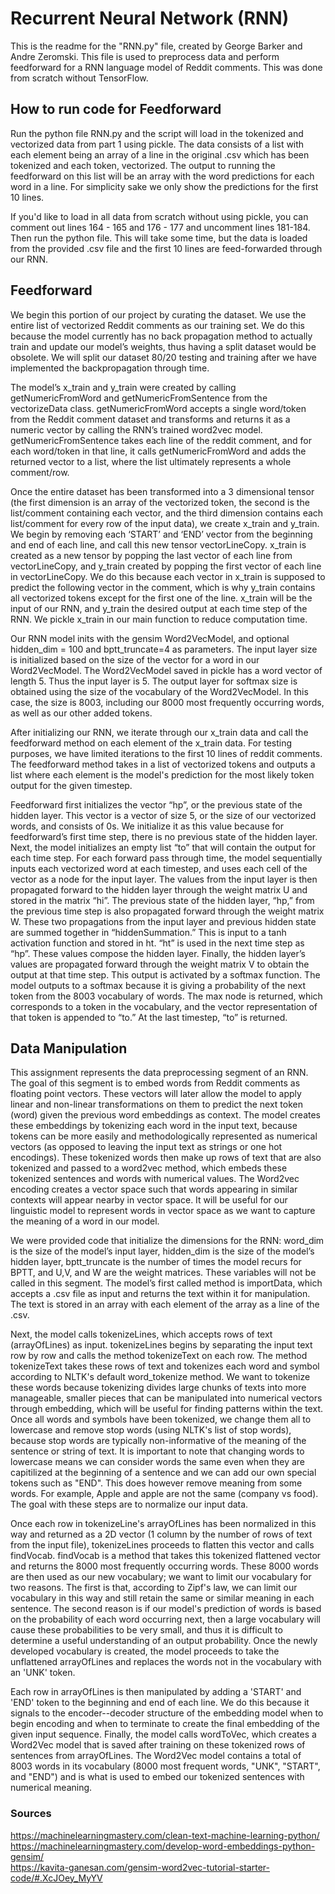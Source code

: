 # Recurrent Neural Network (RNN)

This is the readme for the "RNN.py" file, created by George Barker and Andre Zeromski. This file is used to preprocess data and perform feedforward for a RNN language model of Reddit comments. This was done from scratch without TensorFlow.

## How to run code for Feedforward

Run the python file RNN.py and the script will load in the tokenized and vectorized data from part 1 using pickle. The data consists of a list with each element being an array of a line in the original .csv which has been tokenized and each token, vectorized. The output to running the feedforward on this list will be an array with the word predictions for each word in a line. For simplicity sake we only show the predictions for the first 10 lines.

If you'd like to load in all data from scratch without using pickle, you can comment out lines 164 - 165 and 176 - 177 and uncomment lines 181-184. Then run the python file. This will take some time, but the data is loaded from the provided .csv file and the first 10 lines are feed-forwarded through our RNN.

## Feedforward

We begin this portion of our project by curating the dataset. We use the entire list of vectorized Reddit comments as our training set. We do this because the model currently has no back propagation method to actually train and update our model’s weights, thus having a split dataset would be obsolete. We will split our dataset 80/20 testing and training after we have implemented the backpropagation through time.

The model’s x_train and y_train were created by calling getNumericFromWord and getNumericFromSentence from the vectorizeData class. getNumericFromWord accepts a single word/token from the Reddit comment dataset and transforms and returns it as a numeric vector by calling the RNN’s trained word2vec model. getNumericFromSentence takes each line of the reddit comment, and for each word/token in that line, it calls getNumericFromWord and adds the returned vector to a list, where the list ultimately represents a whole comment/row.

Once the entire dataset has been transformed into a 3 dimensional tensor (the first dimension is an array of the vectorized token, the second is the list/comment containing each vector, and the third dimension contains each list/comment for every row of the input data), we create x_train and y_train. We begin by removing each ‘START’ and ‘END’ vector from the beginning and end of each line, and call this new tensor vectorLineCopy. x_train is created as a new tensor by popping the last vector of each line from vectorLineCopy, and y_train created by popping the first vector of each line in vectorLineCopy. We do this because each vector in x_train is supposed to predict the following vector in the comment, which is why y_train contains all vectorized tokens except for the first one of the line. x_train will be the input of our RNN, and y_train the desired output at each time step of the RNN. We pickle x_train in our main function to reduce computation time.

Our RNN model inits with the gensim Word2VecModel, and optional hidden_dim = 100 and bptt_truncate=4 as parameters. The input layer size is initialized based on the size of the vector for a word in our Word2VecModel. The Word2VecModel saved in pickle has a word vector of length 5. Thus the input layer is 5. The output layer for softmax size is obtained using the size of the vocabulary of the Word2VecModel. In this case, the size is 8003, including our 8000 most frequently occurring words, as well as our other added tokens.

After initializing our RNN, we iterate through our x_train data and call the feedforward method on each element of the x_train data. For testing purposes, we have limited iterations to the first 10 lines of reddit comments. The feedforward method takes in a list of vectorized tokens and outputs a list where each element is the model's prediction for the most likely token output for the given timestep.

Feedforward first initializes the vector “hp”, or the previous state of the hidden layer. This vector is a vector of size 5, or the size of our vectorized words, and consists of 0s. We initialize it as this value because for feedforward’s first time step, there is no previous state of the hidden layer. Next, the model initializes an empty list “to” that will contain the output for each time step. For each forward pass through time, the model sequentially inputs each vectorized word at each timestep, and uses each cell of the vector as a node for the input layer. The values from the input layer is then propagated forward to the hidden layer through the weight matrix U and stored in the matrix “hi”. The previous state of the hidden layer, “hp,” from the previous time step is also propagated forward through the weight matrix W. These two propagations from the input layer and previous hidden state are summed together in “hiddenSummation.” This is input to a tanh activation function and stored in ht. “ht” is used in the next time step as “hp”. These values compose the hidden layer. Finally, the hidden layer’s values are propagated forward through the weight matrix V to obtain the output at that time step. This output is activated by a softmax function. The model outputs to a softmax because it is giving a probability of the next token from the 8003 vocabulary of words. The max node is returned, which corresponds to a token in the vocabulary, and the vector representation of that token is appended to “to.” At the last timestep, “to” is returned.

## Data Manipulation

This assignment represents the data preprocessing segment of an RNN. The goal of this segment is to embed words from Reddit comments as floating point vectors. These vectors will later allow the model to apply linear and non-linear transformations on them to predict the next token (word) given the previous word embeddings as context. The model creates these embeddings by tokenizing each word in the input text, because tokens can be more easily and methodologically represented as numerical vectors (as opposed to leaving the input text as strings or one hot encodings). These tokenized words then make up rows of text that are also tokenized and passed to a word2vec method, which embeds these tokenized sentences and words with numerical values. The Word2vec encoding creates a vector space such that words appearing in similar contexts will appear nearby in vector space. It will be useful for our linguistic model to represent words in vector space as we want to capture the meaning of a word in our model.

We were provided code that initialize the dimensions for the RNN: word_dim is the size of the model’s input layer, hidden_dim is the size of the model’s hidden layer, bptt_truncate is the number of times the model recurs for BPTT, and U,V, and W are the weight matrices. These variables will not be called in this segment. The model’s first called method is importData, which accepts a .csv file as input and returns the text within it for manipulation. The text is stored in an array with each element of the array as a line of the .csv.

Next, the model calls tokenizeLines, which accepts rows of text (arrayOfLines) as input. tokenizeLines begins by separating the input text row by row and calls the method tokenizeText on each row. The method tokenizeText takes these rows of text and tokenizes each word and symbol according to NLTK's default word_tokenize method. We want to tokenize these words because tokenizing divides large chunks of texts into more manageable, smaller pieces that can be manipulated into numerical vectors through embedding, which will be useful for finding patterns within the text. Once all words and symbols have been tokenized, we change them all to lowercase and remove stop words (using NLTK's list of stop words), because stop words are typically non-informative of the meaning of the sentence or string of text. It is important to note that changing words to lowercase means we can consider words the same even when they are capitilized at the beginning of a sentence and we can add our own special tokens such as "END". This does however remove meaning from some words. For example, Apple and apple are not the same (company vs food). The goal with these steps are to normalize our input data.

Once each row in tokenizeLine's arrayOfLines has been normalized in this way and returned as a 2D vector (1 column by the number of rows of text from the input file), tokenizeLines proceeds to flatten this vector and calls findVocab. findVocab is a method that takes this tokenized flattened vector and returns the 8000 most frequently occurring words. These 8000 words are then used as our new vocabulary; we want to limit our vocabulary for two reasons. The first is that, according to Zipf's law, we can limit our vocabulary in this way and still retain the same or similar meaning in each sentence. The second reason is if our model's prediction of words is based on the probability of each word occurring next, then a large vocabulary will cause these probabilities to be very small, and thus it is difficult to determine a useful understanding of an output probability. Once  the newly developed vocabulary is created, the model proceeds to take the unflattened arrayOfLines and replaces the words not in the vocabulary with an 'UNK' token.

Each row in arrayOfLines is then manipulated by adding a 'START' and 'END' token to the beginning and end of each line. We do this because it signals to the encoder--decoder structure of the embedding model when to begin encoding and when to terminate to create the final embedding of the given input sequence. Finally, the model calls wordToVec, which creates a Word2Vec model that is saved after training on these tokenized rows of sentences from arrayOfLines. The Word2Vec model contains a total of 8003 words in its vocabulary (8000 most frequent words, "UNK", "START", and "END") and is what is used to embed our tokenized sentences with numerical meaning.

### Sources

https://machinelearningmastery.com/clean-text-machine-learning-python/ <br />
https://machinelearningmastery.com/develop-word-embeddings-python-gensim/ <br />
https://kavita-ganesan.com/gensim-word2vec-tutorial-starter-code/#.XcJOey_MyYV <br />
